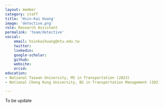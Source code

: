 ```yaml
---
layout: member
category: staff
title: 'Hsin-Kai Huang'
image: 'detective.png'
role: Research Assistant
permalink: 'team/detective'
social:
    email: hsinkaihuang@ntu.edu.tw
    twitter: 
    linkedin: 
    google-scholar: 
    github:
    website:
    orcid:
education:
- National Taiwan University, MS in Transportation (2023)
- National Cheng Kung University, BS in Transportation Management (2021)

---
```


To be update
